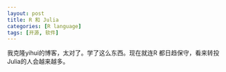 ```yaml
---
layout: post
title: R 和 Julia
categories: [R language]
tags: [开源, 软件]
---
```

我克隆yihui的博客，太对了。学了这么东西。现在就连R 都日趋保守，看来转投Julia的人会越来越多。
